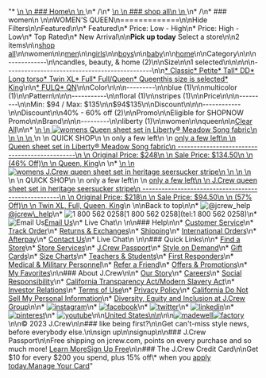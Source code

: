 "*   [\n    \n    ### Home\n    \n    ](/)\n*   /\n*   [\n    \n    ### shop all\n    \n    ](/all)\n*   /\n*   ### women\n    \n\nWOMEN'S QUEEN\n=============\n\nHide Filters\n\nFeatured\n\n*   Featured\n*   Price: Low - High\n*   Price: High - Low\n*   Top Rated\n*   New Arrival\n\n**Pick up today** Select a store\n\n2 items\n\n[shop all](/all/?crawl=no)\n\nwomen\n\n[men](/all/mens?crawl=no)\n\n[girls](/all/girls?crawl=no)\n\n[boys](/all/boys?crawl=no)\n\n[baby](/all/baby?crawl=no)\n\n[home](/all/home?crawl=no)\n\nCategory\n\n\n------------\n\n[](/all/womens?sub-categories=womens-shopall-home&crawl=no&fit=Queen)candles, beauty, & home (2)\n\nSize\n\n1 selected[](/all/womens?crawl=no)\n\n\n\n\n----------------------------------------------\n\n[*   Classic](/all/womens?crawl=no&fit=Classic,Queen)[*   Petite](/all/womens?crawl=no&fit=Petite,Queen)[*   Tall](/all/womens?crawl=no&fit=Queen,Tall)[*   DD](/all/womens?crawl=no&fit=DD,Queen)[*   Long torso](/all/womens?crawl=no&fit=Long%20torso,Queen)[*   Twin XL](/all/womens?crawl=no&fit=Queen,Twin%20XL)[*   Full](/all/womens?crawl=no&fit=Full,Queen)[*   Full/Queen](/all/womens?crawl=no&fit=Full%2FQueen,Queen)[*   Queenthis size is selected](/all/womens?crawl=no)[*   King](/all/womens?crawl=no&fit=King,Queen)\n\n[*   FULQ](/all/womens?crawl=no&fit=Queen&size=FULQ)[*   QN](/all/womens?crawl=no&fit=Queen&size=QN)\n\nColor\n\n\n---------\n\n[](/all/womens?crawl=no&fit=Queen&l_color=root-blue)blue (1)\n\n[](/all/womens?crawl=no&fit=Queen&l_color=root-multicolor)multicolor (1)\n\nPattern\n\n\n-----------\n\n[](/all/womens?crawl=no&fit=Queen&l_pattern=root-floral)floral (1)\n\n[](/all/womens?crawl=no&fit=Queen&l_pattern=root-stripes)stripes (1)\n\nPrice\n\n\n---------\n\nMin: $94 / Max: $135\n\n$94$135\n\nDiscount\n\n\n------------\n\nDiscount\n\n[](/all/womens?crawl=no&discount=40to60Off&fit=Queen)40% - 60% off (2)\n\nPromo\n\n[](/all/womens?crawl=no&fit=Queen&pmid=msg-30-off-full-price%2Cmsg-pam-promo%2Cmsg-30-off-sale~SHOPNOW)Eligible for SHOPNOW Promo\n\nBrand\n\n\n---------\n\n[](/all/womens?brand=LIBERTY&crawl=no&fit=Queen)liberty (1)\n\nwomen[](/all/?crawl=no)\n\nqueen[](/all/womens?crawl=no)\n\n[Clear All](/all/?crawl=no)\n\n*   [\n    \n    ![womens Queen sheet set in Liberty&reg; Meadow Song fabric](https://www.jcrew.com/s7-img-facade/BO228_PT3748?hei=640&crop=0,0,512,0)\n    \n    \n    \n    ](/m/womens/categories/accessories/home/bedding/queen-sheet-set-in-libertyreg-meadow-song-fabric/MP004?display=standard&fit=Queen&color_name=pink&colorProductCode=BO228)\n    \n    QUICK SHOP\n    \n    only a few left\n    \n    [only a few left\n    \n    Queen sheet set in Liberty® Meadow Song fabric\n    ----------------------------------------------\n    \n    Original Price: $248\n    \n    Sale Price: $134.50\n    \n    (46% Off)\n    \n    Queen, King](/m/womens/categories/accessories/home/bedding/queen-sheet-set-in-libertyreg-meadow-song-fabric/MP004?display=standard&fit=Queen&color_name=pink&colorProductCode=BO228)\n    \n*   [\n    \n    ![womens J.Crew queen sheet set in heritage seersucker stripe](https://www.jcrew.com/s7-img-facade/BK762_YD1629?hei=640&crop=0,0,512,0)\n    \n    \n    \n    ](/m/womens/categories/accessories/home/bedding/jcrew-queen-sheet-set-in-heritage-seersucker-stripe/MP605?display=standard&fit=Queen&color_name=pale-seascape&colorProductCode=BK762)\n    \n    QUICK SHOP\n    \n    only a few left\n    \n    [only a few left\n    \n    J.Crew queen sheet set in heritage seersucker stripe\n    ----------------------------------------------------\n    \n    Original Price: $218\n    \n    Sale Price: $94.50\n    \n    (57% Off)\n    \n    Twin XL, Full, Queen, King](/m/womens/categories/accessories/home/bedding/jcrew-queen-sheet-set-in-heritage-seersucker-stripe/MP605?display=standard&fit=Queen&color_name=pale-seascape&colorProductCode=BK762)\n    \n\nBack to top\n\n*   ![@jcrew_help](/next-static/images/sidecar-modules/footer/twitter-2.svg)[@jcrew\\_help](https://twitter.com/jcrew_help)\n*   ![1 800 562 0258](/next-static/images/sidecar-modules/footer/phone-2.svg)[1 800 562 0258](tel:1 800 562 0258)\n*   ![Email Us](/next-static/images/sidecar-modules/footer/email.svg)[Email Us](mailto:help@jcrew.com)\n*   Live Chat\n    \n\n### Help\n\n*   [Customer Service](/help/customer-service)\n*   [Track Order](/help/order-status)\n*   [Returns & Exchanges](/help/returns-exchanges)\n*   [Shipping](/help/shipping-handling)\n*   [International Orders](/help/international-orders)\n*   [Afterpay](/afterpay-faq)\n*   [Contact Us](/help/contact-us)\n*   Live Chat\n    \n\n### Quick Links\n\n*   [Find a Store](https://stores.jcrew.com/search)\n*   [Store Services](/s/store-services)\n*   [J.Crew Passport](/s/rewards)\n*   [Style on Demand](/s/style-on-demand)\n*   [Gift Cards](/help/gift-card)\n*   [Size Charts](/r/size-charts)\n*   [Teachers & Students](/s/teacher-student-discount)\n*   [First Responders](/s/military-medical-first-responder-discount)\n*   [Medical & Military Personnel](/s/military-medical-first-responder-discount)\n*   [Refer a Friend](/share)\n*   [Offers & Promotions](/best-deals)\n*   [My Favorites](/favorites)\n\n### About J.Crew\n\n*   [Our Story](/s/aboutus)\n*   [Careers](https://jobs.jcrew.com)\n*   [Social Responsibility](/s/corporate-responsibility)\n*   [California Transparency Act/Modern Slavery Act](/s/CSR-california-transparency-act)\n*   [Investor Relations](https://investors.jcrew.com)\n*   [Terms of Use](/help/terms-of-use)\n*   [Privacy Policy](/help/privacy-policy)\n*   [California Do Not Sell My Personal Information](https://jcrew.clarip.com/dsr/create?brand=jcrew&type=3)\n*   [Diversity, Equity and Inclusion at J.Crew Group](/s/diversity-equity-inclusion)\n\n*   [![instagram](/next-static/images/sidecar-modules/footer/instagram-2.svg)](http://instagram.com/jcrew)\n*   [![facebook](/next-static/images/sidecar-modules/footer/facebook-2.svg)](https://www.facebook.com/jcrew)\n*   [![twitter](/next-static/images/sidecar-modules/footer/twitter-2.svg)](https://twitter.com/jcrew)\n*   [![linkedin](/next-static/images/sidecar-modules/footer/linkedin.svg)](https://www.linkedin.com/company/j-crew)\n*   [![pinterest](/next-static/images/sidecar-modules/footer/pinterest-2.svg)](http://pinterest.com/jcrew/)\n*   [![youtube](/next-static/images/sidecar-modules/footer/youtube-2.svg)](http://www.youtube.com/user/jcrewinsider)\n\n[United States\n\n](/r/context-chooser)\n\n[![madewell](/next-static/images/sidecar-modules/footer/madewell.svg)](https://www.madewell.com)[![factory](/next-static/images/sidecar-modules/navigation/jcrew-factory-logo-black.svg)](https://factory.jcrew.com)\n\n© 2023 J.Crew\n\n### like being first?\n\nGet can't-miss style news, before everybody else.\n\nsign up\n\nsignup\n\n### J.Crew Passport\n\nFree shipping on jcrew.com, points on every purchase and so much more! [Learn More](/s/rewards)[Sign Up Free](/?register=true)\n\n### The J.Crew Credit Card\n\nGet $10 for every $200 you spend, plus 15% off\\* when you [apply today.](/s/credit-card)[Manage Your Card](https://d.comenity.net/jcrew/)"